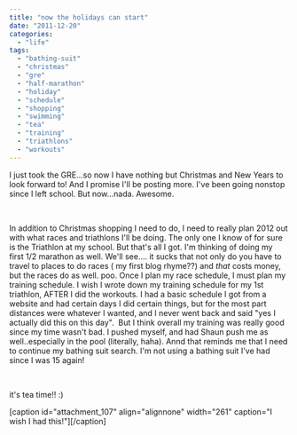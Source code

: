 ```yaml
---
title: "now the holidays can start"
date: "2011-12-20"
categories: 
  - "life"
tags: 
  - "bathing-suit"
  - "christmas"
  - "gre"
  - "half-marathon"
  - "holiday"
  - "schedule"
  - "shopping"
  - "swimming"
  - "tea"
  - "training"
  - "triathlons"
  - "workouts"
---
```


I just took the GRE...so now I have nothing but Christmas and New Years to look forward to! And I promise I'll be posting more. I've been going nonstop since I left school. But now...nada. Awesome.

 

In addition to Christmas shopping I need to do, I need to really plan 2012 out with what races and triathlons I'll be doing. The only one I know of for sure is the Triathlon at my school. But that's all I got. I'm thinking of doing my first 1/2 marathon as well. We'll see.... it sucks that not only do you have to travel to places to do races ( my first blog rhyme??) and _that_ costs money, but the races do as well. poo. Once I plan my race schedule, I must plan my training schedule. I wish I wrote down my training schedule for my 1st triathlon, AFTER I did the workouts. I had a basic schedule I got from a website and had certain days I did certain things, but for the most part distances were whatever I wanted, and I never went back and said "yes I actually did this on this day".  But I think overall my training was really good since my time wasn't bad. I pushed myself, and had Shaun push me as well..especially in the pool (literally, haha). Annd that reminds me that I need to continue my bathing suit search. I'm not using a bathing suit I've had since I was 15 again!

 

it's tea time!! :)

\[caption id="attachment\_107" align="alignnone" width="261" caption="I wish I had this!"\]\[/caption\]
